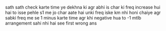 sath sath check karte time ye dekhna ki agr abhi is char ki freq increase hui hai to isse pehle s1 me jo char aate hai unki freq iske km nhi honi chaiye
agr sabki freq me se 1 minus karte time agr khi negative hua to -1 mtlb arrangement sahi nhi hai see first wrong ans